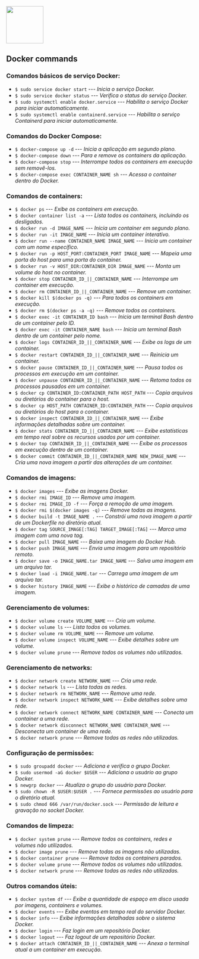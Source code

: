 <img height="100em" src="https://upload.wikimedia.org/wikipedia/commons/thumb/4/4e/Docker_%28container_engine%29_logo.svg/1280px-Docker_%28container_engine%29_logo.svg.png" >

## Docker commands

### Comandos básicos de serviço Docker:

- `$ sudo service docker start` --- _Inicia o serviço Docker._
- `$ sudo service docker status` --- _Verifica o status do serviço Docker._
- `$ sudo systemctl enable docker.service` --- _Habilita o serviço Docker para iniciar automaticamente._
- `$ sudo systemctl enable containerd.service` --- _Habilita o serviço Containerd para iniciar automaticamente._

### Comandos do Docker Compose:

- `$ docker-compose up -d` --- _Inicia a aplicação em segundo plano._
- `$ docker-compose down` --- _Para e remove os containers da aplicação._
- `$ docker-compose stop` --- _Interrompe todos os containers em execução sem removê-los._
- `$ docker-compose exec CONTAINER_NAME sh` --- _Acessa o container dentro do Docker._

### Comandos de containers:

- `$ docker ps` --- _Exibe os containers em execução._
- `$ docker container list -a` --- _Lista todos os containers, incluindo os desligados._
- `$ docker run -d IMAGE_NAME` --- _Inicia um container em segundo plano._
- `$ docker run -it IMAGE_NAME` --- _Inicia um container interativo._
- `$ docker run --name CONTAINER_NAME IMAGE_NAME` --- _Inicia um container com um nome específico._
- `$ docker run -p HOST_PORT:CONTAINER_PORT IMAGE_NAME` --- _Mapeia uma porta do host para uma porta do container._
- `$ docker run -v HOST_DIR:CONTAINER_DIR IMAGE_NAME` --- _Monta um volume do host no container._
- `$ docker stop CONTAINER_ID_||_CONTAINER_NAME` --- _Interrompe um container em execução._
- `$ docker rm CONTAINER_ID_||_CONTAINER_NAME` --- _Remove um container._
- `$ docker kill $(docker ps -q)` --- _Para todos os containers em execução._
- `$ docker rm $(docker ps -a -q)` --- _Remove todos os containers._
- `$ docker exec -it CONTAINER_ID bash` --- _Inicia um terminal Bash dentro de um container pelo ID._
- `$ docker exec -it CONTAINER_NAME bash` --- _Inicia um terminal Bash dentro de um container pelo nome._
- `$ docker logs CONTAINER_ID_||_CONTAINER_NAME` --- _Exibe os logs de um container._
- `$ docker restart CONTAINER_ID_||_CONTAINER_NAME` --- _Reinicia um container._
- `$ docker pause CONTAINER_ID_||_CONTAINER_NAME` --- _Pausa todos os processos em execução em um container._
- `$ docker unpause CONTAINER_ID_||_CONTAINER_NAME` --- _Retoma todos os processos pausados em um container._
- `$ docker cp CONTAINER_ID:CONTAINER_PATH HOST_PATH` --- _Copia arquivos ou diretórios do container para o host._
- `$ docker cp HOST_PATH CONTAINER_ID:CONTAINER_PATH` --- _Copia arquivos ou diretórios do host para o container._
- `$ docker inspect CONTAINER_ID_||_CONTAINER_NAME` --- _Exibe informações detalhadas sobre um container._
- `$ docker stats CONTAINER_ID_||_CONTAINER_NAME` --- _Exibe estatísticas em tempo real sobre os recursos usados por um container._
- `$ docker top CONTAINER_ID_||_CONTAINER_NAME` --- _Exibe os processos em execução dentro de um container._
- `$ docker commit CONTAINER_ID_||_CONTAINER_NAME NEW_IMAGE_NAME` --- _Cria uma nova imagem a partir das alterações de um container._

### Comandos de imagens:

- `$ docker images` --- _Exibe as imagens Docker._
- `$ docker rmi IMAGE_ID` --- _Remove uma imagem._
- `$ docker rmi IMAGE_ID -f` --- _Força a remoção de uma imagem._
- `$ docker rmi $(docker images -q)` --- _Remove todas as imagens._
- `$ docker build -t IMAGE_NAME .` --- _Constrói uma nova imagem a partir de um Dockerfile no diretório atual._
- `$ docker tag SOURCE_IMAGE[:TAG] TARGET_IMAGE[:TAG]` --- _Marca uma imagem com uma nova tag._
- `$ docker pull IMAGE_NAME` --- _Baixa uma imagem do Docker Hub._
- `$ docker push IMAGE_NAME` --- _Envia uma imagem para um repositório remoto._
- `$ docker save -o IMAGE_NAME.tar IMAGE_NAME` --- _Salva uma imagem em um arquivo tar._
- `$ docker load -i IMAGE_NAME.tar` --- _Carrega uma imagem de um arquivo tar._
- `$ docker history IMAGE_NAME` --- _Exibe o histórico de camadas de uma imagem._

### Gerenciamento de volumes:

- `$ docker volume create VOLUME_NAME` --- _Cria um volume._
- `$ docker volume ls` --- _Lista todos os volumes._
- `$ docker volume rm VOLUME_NAME` --- _Remove um volume._
- `$ docker volume inspect VOLUME_NAME` --- _Exibe detalhes sobre um volume._
- `$ docker volume prune` --- _Remove todos os volumes não utilizados._

### Gerenciamento de networks:

- `$ docker network create NETWORK_NAME` --- _Cria uma rede._
- `$ docker network ls` --- _Lista todas as redes._
- `$ docker network rm NETWORK_NAME` --- _Remove uma rede._
- `$ docker network inspect NETWORK_NAME` --- _Exibe detalhes sobre uma rede._
- `$ docker network connect NETWORK_NAME CONTAINER_NAME` --- _Conecta um container a uma rede._
- `$ docker network disconnect NETWORK_NAME CONTAINER_NAME` --- _Desconecta um container de uma rede._
- `$ docker network prune` --- _Remove todas as redes não utilizadas._

### Configuração de permissões:

- `$ sudo groupadd docker` --- _Adiciona e verifica o grupo Docker._
- `$ sudo usermod -aG docker $USER` --- _Adiciona o usuário ao grupo Docker._
- `$ newgrp docker` --- _Atualiza o grupo do usuário para Docker._
- `$ sudo chown -R $USER:$USER .` --- _Fornece permissões ao usuário para o diretório atual._
- `$ sudo chmod 666 /var/run/docker.sock` --- _Permissão de leitura e gravação no socket Docker._

### Comandos de limpeza:

- `$ docker system prune` --- _Remove todos os containers, redes e volumes não utilizados._
- `$ docker image prune` --- _Remove todas as imagens não utilizadas._
- `$ docker container prune` --- _Remove todos os containers parados._
- `$ docker volume prune` --- _Remove todos os volumes não utilizados._
- `$ docker network prune` --- _Remove todas as redes não utilizadas._

### Outros comandos úteis:

- `$ docker system df` --- _Exibe a quantidade de espaço em disco usada por imagens, containers e volumes._
- `$ docker events` --- _Exibe eventos em tempo real do servidor Docker._
- `$ docker info` --- _Exibe informações detalhadas sobre o sistema Docker._
- `$ docker login` --- _Faz login em um repositório Docker._
- `$ docker logout` --- _Faz logout de um repositório Docker._
- `$ docker attach CONTAINER_ID_||_CONTAINER_NAME` --- _Anexa o terminal atual a um container em execução._
